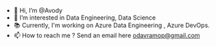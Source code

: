 - 👋 Hi, I’m @Avody
- 👀 I’m interested in Data Engineering, Data Science
- 📚 Currently, I'm working on Azure Data Engineering , Azure DevOps.
- 📫 How to reach me ? Send an email here odavramop@gmail.com

<!---
Avody/Avody is a ✨ special ✨ repository because its `README.md` (this file) appears on your GitHub profile.
You can click the Preview link to take a look at your changes.
--->
